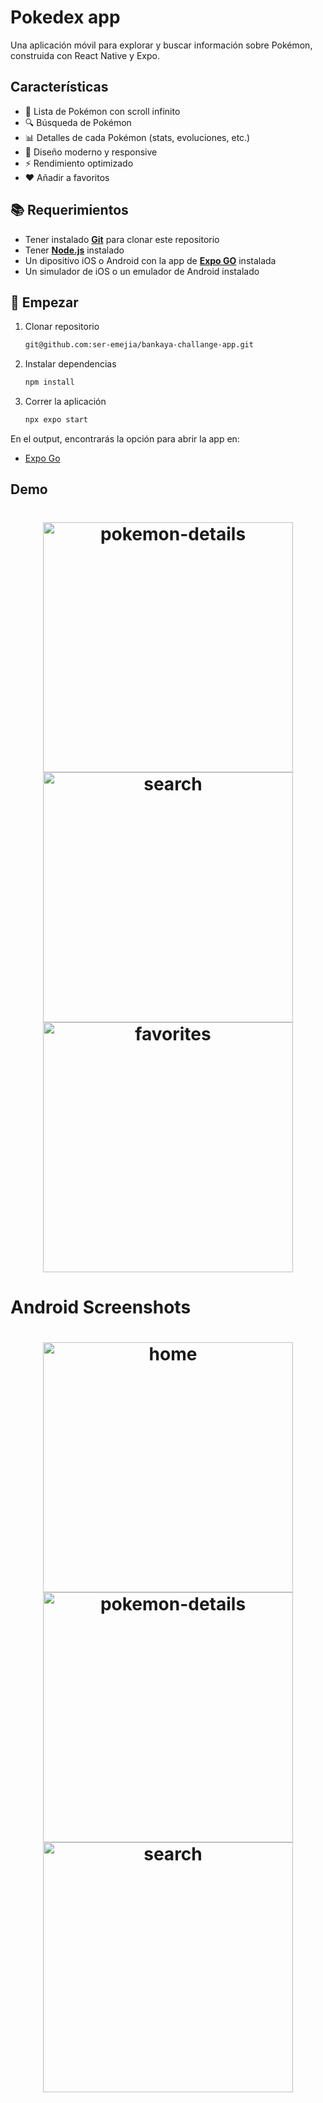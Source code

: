 # Pokedex app

Una aplicación móvil para explorar y buscar información sobre Pokémon, construida con React Native y Expo.

## Características

- 📱 Lista de Pokémon con scroll infinito
- 🔍 Búsqueda de Pokémon
- 📊 Detalles de cada Pokémon (stats, evoluciones, etc.)
- 🎨 Diseño moderno y responsive
- ⚡ Rendimiento optimizado
- ♥️ Añadir a favoritos

## 📚 Requerimientos

- Tener instalado [**Git**](https://git-scm.com/) para clonar este repositorio
- Tener [**Node.js**](https://nodejs.org/en/) instalado
- Un dipositivo iOS o Android con la app de [**Expo GO**](https://expo.dev/go) instalada
- Un simulador de iOS o un emulador de Android instalado

## 🚀 Empezar

1. Clonar repositorio

   ```bash
   git@github.com:ser-emejia/bankaya-challange-app.git
   ```

2. Instalar dependencias

   ```bash
   npm install
   ```

3. Correr la aplicación

   ```bash
   npx expo start
   ```

En el output, encontrarás la opción para abrir la app en:

- [Expo Go](https://expo.dev/go)

## Demo

<h1 align="center">
  <img alt="pokemon-details" src=".github/screenshots/s1.gif" width="400" />
  <img alt="search" src=".github/screenshots/s2.gif" width="400" />
  <img alt="favorites" src=".github/screenshots/s3.gif" width="400" />
</h1>

# Android Screenshots

<h1 align="center">
  <img alt="home" src=".github/screenshots/a1.png" width="400" />
  <img alt="pokemon-details" src=".github/screenshots/a2.png" width="400" />
  <img alt="search" src=".github/screenshots/a4.png" width="400" />
</h1>
